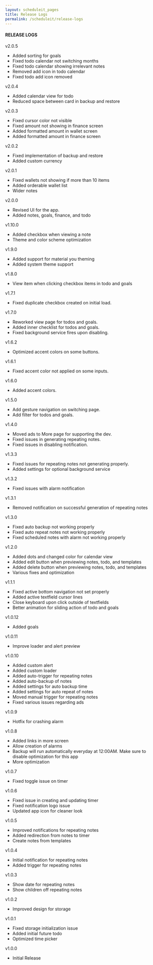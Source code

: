 ```yaml
---
layout: scheduleit_pages
title: Release Logs
permalink: /scheduleit/release-logs
---
```


<div>
	<div class="mb-3">
		<h4>RELEASE LOGS</h4>
	</div>
	<div class="mb-3">
		<div class="col-12">
			<p>v2.0.5</p>
			<ul>
				<li>Added sorting for goals</li>
				<li>Fixed todo calendar not switching months</li>
				<li>Fixed todo calendar showing irrelevant notes</li>
				<li>Removed add icon in todo calendar</li>
				<li>Fixed todo add icon removed</li>
			</ul>
		</div>
		<div class="col-12">
			<p>v2.0.4</p>
			<ul>
				<li>Added calendar view for todo</li>
				<li>Reduced space between card in backup and restore</li>
			</ul>
		</div>
		<div class="col-12">
			<p>v2.0.3</p>
			<ul>
				<li>Fixed cursor color not visible</li>
				<li>Fixed amount not showing in finance screen</li>
				<li>Added formatted amount in wallet screen</li>
				<li>Added formatted amount in finance screen</li>
			</ul>
		</div>
		<div class="col-12">
			<p>v2.0.2</p>
			<ul>
				<li>Fixed implementation of backup and restore</li>
				<li>Added custom currency</li>
			</ul>
		</div>
		<div class="col-12">
			<p>v2.0.1</p>
			<ul>
				<li>Fixed wallets not showing if more than 10 items</li>
				<li>Added orderable wallet list</li>
				<li>Wider notes</li>
			</ul>
		</div>
		<div class="col-12">
			<p>v2.0.0</p>
			<ul>
				<li>Revised UI for the app.</li>
				<li>Added notes, goals, finance, and todo</li>
			</ul>
		</div>
		<div class="col-12">
			<p>v1.10.0</p>
			<ul>
				<li>Added checkbox when viewing a note</li>
				<li>Theme and color scheme optimization</li>
			</ul>
		</div>
		<div class="col-12">
			<p>v1.9.0</p>
			<ul>
				<li>Added support for material you theming</li>
				<li>Added system theme support</li>
			</ul>
		</div>
		<div class="col-12">
			<p>v1.8.0</p>
			<ul>
				<li>View item when clicking checkbox items in todo and goals</li>
			</ul>
		</div>
		<div class="col-12">
			<p>v1.7.1</p>
			<ul>
				<li>Fixed duplicate checkbox created on initial load.</li>
			</ul>
		</div>
		<div class="col-12">
			<p>v1.7.0</p>
			<ul>
				<li>Reworked view page for todos and goals.</li>
				<li>Added inner checklist for todos and goals.</li>
				<li>Fixed background service fires upon disabling.</li>
			</ul>
		</div>
		<div class="col-12">
			<p>v1.6.2</p>
			<ul>
				<li>Optimized accent colors on some buttons.</li>
			</ul>
		</div>
		<div class="col-12">
			<p>v1.6.1</p>
			<ul>
				<li>Fixed accent color not applied on some inputs.</li>
			</ul>
		</div>
		<div class="col-12">
			<p>v1.6.0</p>
			<ul>
				<li>Added accent colors.</li>
			</ul>
		</div>
		<div class="col-12">
			<p>v1.5.0</p>
			<ul>
				<li>Add gesture navigation on switching page.</li>
				<li>Add filter for todos and goals.</li>
			</ul>
		</div>
		<div class="col-12">
			<p>v1.4.0</p>
			<ul>
				<li>Moved ads to More page for supporting the dev.</li>
				<li>Fixed issues in generating repeating notes.</li>
				<li>Fixed issues in disabling notification.</li>
			</ul>
		</div>
		<div class="col-12">
			<p>v1.3.3</p>
			<ul>
				<li>Fixed issues for repeating notes not generating properly.</li>
				<li>Added settings for optional background service</li>
			</ul>
		</div>
		<div class="col-12">
			<p>v1.3.2</p>
			<ul>
				<li>Fixed issues with alarm notification</li>
			</ul>
		</div>
		<div class="col-12">
			<p>v1.3.1</p>
			<ul>
				<li>Removed notification on successful generation of repeating notes</li>
			</ul>
		</div>
		<div class="col-12">
			<p>v1.3.0</p>
			<ul>
				<li>Fixed auto backup not working properly</li>
				<li>Fixed auto repeat notes not working properly</li>
				<li>Fixed scheduled notes with alarm not working properly</li>
			</ul>
		</div>
		<div class="col-12">
			<p>v1.2.0</p>
			<ul>
				<li>Added dots and changed color for calendar view</li>
				<li>Added edit button when previewing notes, todo, and templates</li>
				<li>Added delete button when previewing notes, todo, and templates</li>
				<li>Various fixes and optimization</li>
			</ul>
		</div>
		<div class="col-12">
			<p>v1.1.1</p>
			<ul>
				<li>Fixed active bottom navigation not set properly</li>
				<li>Added active textfield cursor lines</li>
				<li>Close keyboard upon click outside of textfields</li>
				<li>Better animation for sliding action of todo and goals</li>
			</ul>
		</div>
		<div class="col-12">
			<p>v1.0.12</p>
			<ul>
				<li>Added goals</li>
			</ul>
		</div>
		<div class="col-12">
			<p>v1.0.11</p>
			<ul>
				<li>Improve loader and alert preview</li>
			</ul>
		</div>
		<div class="col-12">
			<p>v1.0.10</p>
			<ul>
				<li>Added custom alert</li>
				<li>Added custom loader</li>
				<li>Added auto-trigger for repeating notes</li>
				<li>Added auto-backup of notes</li>
				<li>Added settings for auto backup time</li>
				<li>Added settings for auto repeat of notes</li>
				<li>Moved manual trigger for repeating notes</li>
				<li>Fixed various issues regarding ads</li>
			</ul>
		</div>
		<div class="col-12">
			<p>v1.0.9</p>
			<ul>
				<li>Hotfix for crashing alarm</li>
			</ul>
		</div>
		<div class="col-12">
			<p>v1.0.8</p>
			<ul>
				<li>Added links in more screen</li>
				<li>Allow creation of alarms</li>
				<li>Backup will run automatically everyday at 12:00AM. Make sure to disable optimization for this app</li>
				<li>More optimization</li>
			</ul>
		</div>
		<div class="col-12">
			<p>v1.0.7</p>
			<ul>
				<li>Fixed toggle issue on timer</li>
			</ul>
		</div>
		<div class="col-12">
			<p>v1.0.6</p>
			<ul>
				<li>Fixed issue in creating and updating timer</li>
				<li>Fixed notification logo issue</li>
				<li>Updated app icon for cleaner look</li>
			</ul>
		</div>
		<div class="col-12">
			<p>v1.0.5</p>
			<ul>
				<li>Improved notifications for repeating notes</li>
				<li>Added redirection from notes to timer</li>
				<li>Create notes from templates</li>
			</ul>
		</div>
		<div class="col-12">
			<p>v1.0.4</p>
			<ul>
				<li>Initial notification for repeating notes</li>
				<li>Added trigger for repeating notes</li>
			</ul>
		</div>
		<div class="col-12">
			<p>v1.0.3</p>
			<ul>
				<li>Show date for repeating notes</li>
				<li>Show children off repeating notes</li>
			</ul>
		</div>
		<div class="col-12">
			<p>v1.0.2</p>
			<ul>
				<li>Improved design for storage</li>
			</ul>
		</div>
		<div class="col-12">
			<p>v1.0.1</p>
			<ul>
				<li>Fixed storage initialization issue</li>
				<li>Added initial future todo</li>
				<li>Optimized time picker</li>
			</ul>
		</div>
		<div class="col-12">
			<p>v1.0.0</p>
			<ul>
				<li>Initial Release</li>
			</ul>
		</div>
	</div>
</div>
